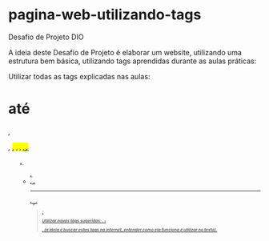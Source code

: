 # pagina-web-utilizando-tags
Desafio de Projeto DIO

A ideia deste Desafio de Projeto é elaborar um website, utilizando uma estrutura bem básica, utilizando tags aprendidas durante as aulas práticas:
 
Utilizar todas as tags explicadas nas aulas: <h1> até <h6>, <p>, <mark>, <small>, <i>, <u>, <strong>, <ol>, <ul>, <li>, <a>, <hr>, <sub>, <sup>, <blockquote>;

Utilizar novas tags sugeridas: <font>, <del>, <p>, <abbr> (a ideia é buscar estas tags na internet, entender como ela funciona e utilizar no texto).
